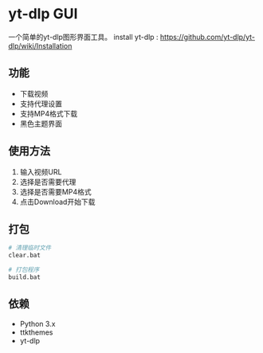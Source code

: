 # yt-dlp GUI

一个简单的yt-dlp图形界面工具。
install yt-dlp : https://github.com/yt-dlp/yt-dlp/wiki/Installation

## 功能

- 下载视频
- 支持代理设置
- 支持MP4格式下载
- 黑色主题界面

## 使用方法

1. 输入视频URL
2. 选择是否需要代理
3. 选择是否需要MP4格式
4. 点击Download开始下载

## 打包

```bash
# 清理临时文件
clear.bat

# 打包程序
build.bat
```

## 依赖

- Python 3.x
- ttkthemes
- yt-dlp 
